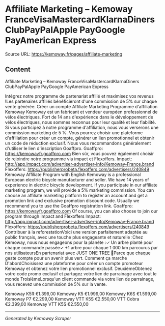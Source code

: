 # Affiliate Marketing – Kemoway FranceVisaMastercardKlarnaDiners ClubPayPalApple PayGoogle PayAmerican Express

Source URL: https://kemoway.fr/pages/affiliate-marketing

## Content

Affiliate Marketing – Kemoway FranceVisaMastercardKlarnaDiners ClubPayPalApple PayGoogle PayAmerican Express

Intégrez notre programme de partenariat affilié et maximisez vos revenus !Les partenaires affiliés bénéficieront d'une commission de 5% sur chaque vente générée. Créer un compte Affiliate Marketing Programme d'affiliation Kemoway Kemoway est un fabricant et vendeur européen professionnel de vélos électriques. Fort de 14 ans d'expérience dans le développement de vélos électriques, nous sommes reconnus pour leur qualité et leur fiabilité. Si vous participez à notre programme d'affiliation, nous vous verserons une commission marketing de 5 %. Vous pourrez choisir une plateforme d'affiliation pour créer un compte, générer un lien promotionnel et obtenir un code de réduction exclusif. Nous vous recommandons généralement d'utiliser le lien d'inscription Goaffpro. Goaffpro: https://kemowayfr.goaffpro.com Bien sûr, vous pouvez également choisir de rejoindre notre programme via impact et Flexoffers. Impact: http://app.impact.com/advertiser-advertiser-info/Kemoway-France.brand Flexoffers: https://publisherprobeta.flexoffers.com/advertisers/240849 Kemoway Affiliate Program with English Kemoway is a professional European electric bicycle manufacturer and seller. We have 14 years of experience in electric bicycle development. If you participate in our affiliate marketing program, we will provide a 5% marketing commission. You can choose an affiliate marketing platform to register an account and get a promotion link and exclusive promotion discount code. Usually we recommend you to use the Goaffpro registration link. Goaffpro: https://kemowayfr.goaffpro.com Of course, you can also choose to join our program through impact and Flexoffers Impact: http://app.impact.com/advertiser-advertiser-info/Kemoway-France.brand Flexoffers: https://publisherprobeta.flexoffers.com/advertisers/240849 Contribuer à la reforestationVoici une version parfaitement adaptée au public français, avec une touche plus engageante et naturelle :Chez Kemoway, nous nous engageons pour la planète :✓ Un arbre planté pour chaque commande passée✓ +1 arbre pour chaque 1 000 km parcourus par nos utilisateursEn partenariat avec JUST ONE TREE 🌱Parce que chaque geste compte pour un avenir plus vert. Comment ça marche D'abordChoisissez une plateforme pour créer un compte promoteur Kemoway et obtenez votre lien promotionnel exclusif. DeuxièmeObtenez votre code promo exclusif et partagez votre lien de parrainage avec tout le monde TroisièmeLorsqu'un client commande via votre lien de parrainage, vous recevez une commission de 5% sur la vente.

Kemoway K5R €1.399,00 Kemoway K5 €1.999,00 Kemoway K6S €1.599,00 Kemoway P7 €2.299,00 Kemoway VTT K5S €2.550,00 VTT Cobra €2.399,00 Kemoway VTT K5S €2.550,00

---
*Generated by Kemoway Scraper*

